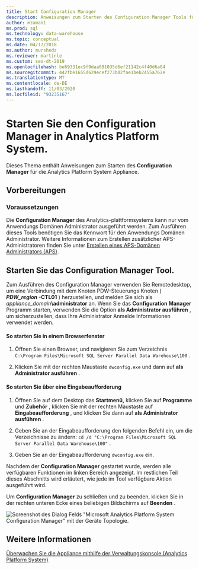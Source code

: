 ```yaml
---
title: Start Configuration Manager
description: Anweisungen zum Starten des Configuration Manager Tools für die Analytics Platform System Appliance.
author: mzaman1
ms.prod: sql
ms.technology: data-warehouse
ms.topic: conceptual
ms.date: 04/17/2018
ms.author: murshedz
ms.reviewer: martinle
ms.custom: seo-dt-2019
ms.openlocfilehash: be69331ec9f9daa091035d6ef21142c4f40d6a84
ms.sourcegitcommit: 442fbe1655d629ecef273b02fae1beb2455a762e
ms.translationtype: MT
ms.contentlocale: de-DE
ms.lasthandoff: 11/03/2020
ms.locfileid: "93235167"
---
```

# <a name="launch-the-configuration-manager-in-analytics-platform-system"></a>Starten Sie den Configuration Manager in Analytics Platform System.
Dieses Thema enthält Anweisungen zum Starten des **Configuration Manager** für die Analytics Platform System Appliance.  
  
## <a name="before-you-begin"></a>Vorbereitungen  
  
### <a name="prerequisites"></a>Voraussetzungen  
Die **Configuration Manager** des Analytics-plattformsystems kann nur vom Anwendungs Domänen Administrator ausgeführt werden. Zum Ausführen dieses Tools benötigen Sie das Kennwort für den Anwendungs Domänen Administrator. Weitere Informationen zum Erstellen zusätzlicher APS-Administratoren finden Sie unter [Erstellen eines APS-Domänen Administrators &#40;APS&#41;](create-an-aps-domain-administrator-aps.md).  
  
## <a name="launch-the-configuration-manager-tool"></a><a name="Accessing"></a>Starten Sie das Configuration Manager Tool.  
Zum Ausführen des Configuration Manager verwenden Sie Remotedesktop, um eine Verbindung mit dem Knoten PDW-Steuerungs Knoten ( **_PDW_region_ -CTL01** ) herzustellen, und melden Sie sich als _appliance_domain_**\administrator** an. Wenn Sie das **Configuration Manager** Programm starten, verwenden Sie die Option **als Administrator ausführen** , um sicherzustellen, dass Ihre Administrator Anmelde Informationen verwendet werden.  
  
#### <a name="to-launch-from-a-browser-window"></a>So starten Sie in einem Browserfenster  
  
1.  Öffnen Sie einen Browser, und navigieren Sie zum Verzeichnis `C:\Program Files\Microsoft SQL Server Parallel Data Warehouse\100` .  
  
2.  Klicken Sie mit der rechten Maustaste `dwconfig.exe` und dann auf **als Administrator ausführen** .  
  
#### <a name="to-launch-from-a-command-prompt"></a>So starten Sie über eine Eingabeaufforderung  
  
1.  Öffnen Sie auf dem Desktop das **Startmenü,** klicken Sie auf **Programme** und **Zubehör** , klicken Sie mit der rechten Maustaste auf **Eingabeaufforderung** , und klicken Sie dann auf **als Administrator ausführen** .  
  
2.  Geben Sie an der Eingabeaufforderung den folgenden Befehl ein, um die Verzeichnisse zu ändern: `cd /d "C:\Program Files\Microsoft SQL Server Parallel Data Warehouse\100"` .  
  
3.  Geben Sie an der Eingabeaufforderung `dwconfig.exe` ein.  
  
Nachdem der **Configuration Manager** gestartet wurde, werden alle verfügbaren Funktionen im linken Bereich angezeigt. Im restlichen Teil dieses Abschnitts wird erläutert, wie jede im Tool verfügbare Aktion ausgeführt wird.  
  
Um **Configuration Manager** zu schließen und zu beenden, klicken Sie in der rechten unteren Ecke eines beliebigen Bildschirms auf **Beenden** .  
  
![Screenshot des Dialog Felds "Microsoft Analytics Platform System Configuration Manager" mit der Geräte Topologie.](./media/launch-the-configuration-manager/SQL_Server_PDW_DWConfig_ApplTop.png "SQL_Server_PDW_DWConfig_ApplTop")  
  
## <a name="see-also"></a>Weitere Informationen  
[Überwachen Sie die Appliance mithilfe der Verwaltungskonsole &#40;Analytics Platform System&#41;](monitor-the-appliance-by-using-the-admin-console.md)  
  
